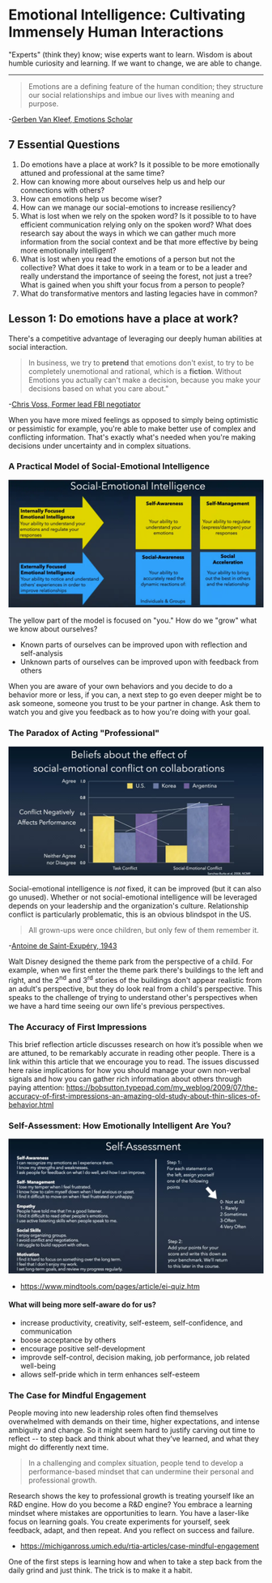 # Emotional Intelligence: Cultivating Immensely Human Interactions

"Experts" (think they) know; wise experts want to learn.  Wisdom is about humble curiosity and learning.  If we want to change, we are able to change.

---

> Emotions are a defining feature of the human condition; they structure our social relationships and imbue our lives with meaning and purpose.
>
-[Gerben Van Kleef, Emotions Scholar](https://van-kleef.socialpsychology.org/)

## 7 Essential Questions

1. Do emotions have a place at work?  Is it possible to be more emotionally attuned and professional at the same time?
2. How can knowing more about ourselves help us and help our connections with others?
3. How can emotions help us become wiser?
4. How can we manage our social-emotions to increase resiliency?
5. What is lost when we rely on the spoken word?  Is it possible to to have efficient communication relying only on the spoken word?  What does research say about the ways in which we can gather much more information from the social context and be that more effective by being more emotionally intelligent?
6. What is lost when you read the emotions of a person but not the collective?  What does it take to work in a team or to be a leader and really understand the importance of seeing the forest, not just a tree?  What is gained when you shift your focus from a person to people?
7. What do transformative mentors and lasting legacies have in common?

## Lesson 1: Do emotions have a place at work?

There's a competitive advantage of leveraging our deeply human abilities at social interaction.

> In business, we try to **pretend** that emotions don't exist, to try to be completely unemotional and rational, which is a **fiction**.  Without Emotions you actually can't make a decision, because you make your decisions based on what you care about."
>
-[Chris Voss, Former lead FBI negotiator](https://en.wikipedia.org/wiki/Christopher_Voss)

When you have more mixed feelings as opposed to simply being optimistic or pessimistic for example, you're able to make better use of complex and conflicting information. That's exactly what's needed when you're making decisions under uncertainty and in complex situations.

### A Practical Model of Social-Emotional Intelligence

![](model_of_social_emotional_intelligence.png)

The yellow part of the model is focused on "you."  How do we "grow" what we know about ourselves?

* Known parts of ourselves can be improved upon with reflection and self-analysis
* Unknown parts of ourselves can be improved upon with feedback from others

When you are aware of your own behaviors and you decide to do a behavior more or less, if you can, a next step to go even deeper might be to ask someone, someone you trust to be your partner in change. Ask them to watch you and give you feedback as to how you're doing with your goal.

### The Paradox of Acting "Professional"

![](conflicts.png)

Social-emotional intelligence is *not* fixed, it can be improved (but it can also go unused).  Whether or not social-emotional intelligence will be leveraged depends on your leadership and the organization's culture.  Relationship conflict is particularly problematic, this is an obvious blindspot in the US.

> All grown-ups were once children, but only few of them remember it.
>
-[Antoine de Saint-Exupéry, 1943](https://en.wikipedia.org/wiki/Antoine_de_Saint-Exup%C3%A9ry)

Walt Disney designed the theme park from the perspective of a child.  For example, when we first enter the theme park there's buildings to the left and right, and the 2<sup>nd</sup> and 3<sup>rd</sup> stories of the buildings don't appear realistic from an adult's perspective, but they do look real from a child's perspective.  This speaks to the challenge of trying to understand other's perspectives when we have a hard time seeing our own life's previous perspectives.

### The Accuracy of First Impressions

This brief reflection article discusses research on how it’s possible when we are attuned, to be remarkably accurate in reading other people. There is a link within this article that we encourage you to read. The issues discussed here raise implications for how you should manage your own non-verbal signals and how you can gather rich information about others through paying attention: https://bobsutton.typepad.com/my_weblog/2009/07/the-accuracy-of-first-impressions-an-amazing-old-study-about-thin-slices-of-behavior.html

### Self-Assessment: How Emotionally Intelligent Are You?

![](self_assessment.png)

* https://www.mindtools.com/pages/article/ei-quiz.htm

#### What will being more self-aware do for us?

* increase productivity, creativity, self-esteem, self-confidence, and communication
* boose acceptance by others
* encourage positive self-development
* improvde self-control, decision making, job performance, job related well-being
* allows self-pride which in term enhances self-esteem

### The Case for Mindful Engagement

People moving into new leadership roles often find themselves overwhelmed with demands on their time, higher expectations, and intense ambiguity and change.  So it might seem hard to justify carving out time to reflect -- to step back and think about what they’ve learned, and what they might do differently next time.

> In a challenging and complex situation, people tend to develop a performance-based mindset that can undermine their personal and professional growth.

Research shows the key to professional growth is treating yourself like an R&D engine. How do you become a R&D engine? You embrace a learning mindset where mistakes are opportunities to learn. You have a laser-like focus on learning goals. You create experiments for yourself, seek feedback, adapt, and then repeat.  And you reflect on success and failure.

* https://michiganross.umich.edu/rtia-articles/case-mindful-engagement

One of the first steps is learning how and when to take a step back from the daily grind and just think. The trick is to make it a habit.
